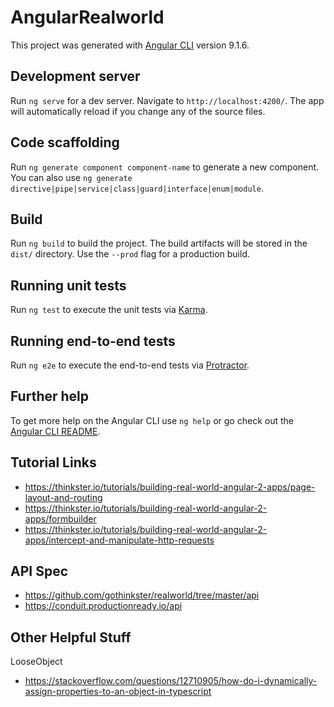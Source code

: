 # AngularRealworld

This project was generated with [Angular CLI](https://github.com/angular/angular-cli) version 9.1.6.

## Development server

Run `ng serve` for a dev server. Navigate to `http://localhost:4200/`. The app will automatically reload if you change any of the source files.

## Code scaffolding

Run `ng generate component component-name` to generate a new component. You can also use `ng generate directive|pipe|service|class|guard|interface|enum|module`.

## Build

Run `ng build` to build the project. The build artifacts will be stored in the `dist/` directory. Use the `--prod` flag for a production build.

## Running unit tests

Run `ng test` to execute the unit tests via [Karma](https://karma-runner.github.io).

## Running end-to-end tests

Run `ng e2e` to execute the end-to-end tests via [Protractor](http://www.protractortest.org/).

## Further help

To get more help on the Angular CLI use `ng help` or go check out the [Angular CLI README](https://github.com/angular/angular-cli/blob/master/README.md).

## Tutorial Links

- https://thinkster.io/tutorials/building-real-world-angular-2-apps/page-layout-and-routing
- https://thinkster.io/tutorials/building-real-world-angular-2-apps/formbuilder
- https://thinkster.io/tutorials/building-real-world-angular-2-apps/intercept-and-manipulate-http-requests

## API Spec

- https://github.com/gothinkster/realworld/tree/master/api
- https://conduit.productionready.io/api

## Other Helpful Stuff

LooseObject

- https://stackoverflow.com/questions/12710905/how-do-i-dynamically-assign-properties-to-an-object-in-typescript

